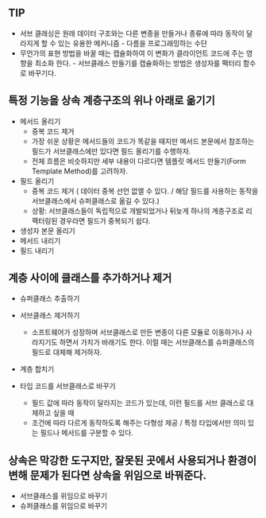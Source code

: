 ## TIP

- 서브 클래싱은 원래 데이터 구조와는 다른 변종을 만들거나 종류에 따라 동작이 달라지게 할 수 있는 유용한 메커니즘 - 다름을 프로그래밍하는 수단
- 무언가의 표현 방법을 바꿀 때는 캡슐화하여 이 변화가 클라이언트 코드에 주는 영향을 최소화 한다. - 서브클래스 만들기를 캡슐화하는 방법은 생성자를 팩터리 함수로 바꾸기다.

## 특정 기능을 상속 계층구조의 위나 아래로 옮기기

- 메서드 올리기
  - 중복 코드 제거
  - 가장 쉬운 상황은 메서드들의 코드가 똑같을 때지만 메서드 본문에서 참조하는 필드가 서브클래스에만 있다면 필드 올리기를 수행하자.
  - 전체 흐름은 비슷하지만 세부 내용이 다르다면 템플릿 메서드 만들기(Form Template Method)를 고려하자.
- 필드 올리기
  - 중복 코드 제거 ( 데이터 중복 선언 없앨 수 있다. / 해당 필드를 사용하는 동작을 서브클래스에서 슈퍼클래스로 옮길 수 있다.)
  - 상황: 서브클래스들이 독립적으로 개발되었거나 뒤늦게 하나의 계층구조로 리팩터링된 경우라면 필드가 중복되기 쉽다.
- 생성자 본문 올리기
- 메서드 내리기
- 필드 내리기

## 계층 사이에 클래스를 추가하거나 제거

- 슈퍼클래스 추출하기
- 서브클래스 제거하기
  - 소프트웨어가 성장하며 서브클래스로 만든 변종이 다른 모듈로 이동하거나 사라지기도 하면서 가치가 바래기도 한다. 이럴 때는 서브클래스를 슈퍼클래스의 필드로 대체해 제거하자.
- 계층 합치기

- 타입 코드를 서브클래스로 바꾸기
  - 필드 값에 따라 동작이 달라지는 코드가 있는데, 이런 필드를 서브 클래스로 대체하고 싶을 때
  - 조건에 따라 다르게 동작하도록 해주는 다형성 제공 / 특정 타입에서만 의미 있는 필드나 메서드를 구분할 수 있다.

## 상속은 막강한 도구지만, 잘못된 곳에서 사용되거나 환경이 변해 문제가 된다면 상속을 위임으로 바꿔준다.

- 서브클래스를 위임으로 바꾸기
- 슈퍼클래스를 위임으로 바꾸기
